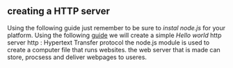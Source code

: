 ## creating a HTTP server

Using the following guide 
just remember to be sure to *instal node.js* for your platform.
Using the following [guide](https://riptutorial.com/node-js/example/1169/hello-world-http-server)
we will create a simple *Hello world* http server 
http
 : Hypertext Transfer protocol
the node.js module is used to create a computer file that runs websites. 
the web server that is made  can store, procsess and deliver webpages to useres.

